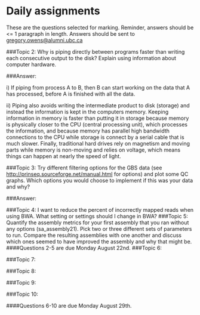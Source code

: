 # Daily assignments
These are the questions selected for marking. Reminder, answers should be <= 1 paragraph in length. 
Answers should be sent to gregory.owens@alumni.ubc.ca

###Topic 2:
Why is piping directly between programs faster than writing each consecutive output to the disk? Explain using information about computer hardware.

###Answer:

i) If piping from process A to B, then B can start working on the data that A has processed, before A is finished with all the data.

ii) Piping also avoids writing the intermediate product to disk (storage) and instead the information is kept in the computers memory. Keeping information in memory is faster than putting it in storage because memory is physically closer to the CPU (central processing unit), which processes the information, and because memory has parallel high bandwidth connections to the CPU while storage is connect by a serial cable that is much slower. Finally, traditional hard drives rely on magnetism and moving parts while memory is non-moving and relies on voltage, which means things can happen at nearly the speed of light.    

###Topic 3:
Try different filtering options for the GBS data (see http://prinseq.sourceforge.net/manual.html for options) and plot some QC graphs. Which options you would choose to implement if this was your data and why?

###Answer:

###Topic 4:
I want to reduce the percent of incorrectly mapped reads when using BWA. What setting or settings should I change in BWA?
###Topic 5:
Quantify the assembly metrics for your first assembly that you ran without any options (sa_assembly21). Pick two or three different sets of parameters to run. Compare the resulting assemblies with one another and discuss which ones seemed to have improved the assembly and why that might be.
####Questions 2-5 are due Monday August 22nd.
###Topic 6:

###Topic 7:

###Topic 8:

###Topic 9:

###Topic 10:

####Questions 6-10 are due Monday August 29th.
